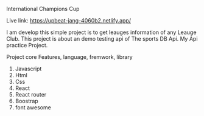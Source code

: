 International Champions Cup

Live link: https://upbeat-jang-4060b2.netlify.app/

I am develop this simple project is to get leauges information of any Leauge Club.
This project is about an demo testing api of The sports DB Api. My Api practice Project.


Project core Features, language, fremwork, library
1. Javascript
2. Html
3. Css
4. React
5. React router
6. Boostrap
7. font awesome
